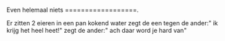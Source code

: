 Even helemaal niets
==================.

Er zitten 2 eieren in een pan kokend water
zegt de een tegen de ander:" ik krijg het heel heet!" 
zegt de ander:" ach daar word je hard van"
